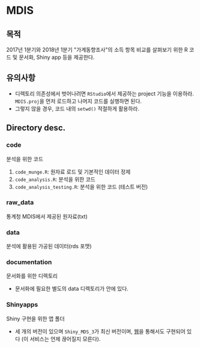 ﻿# MDIS 

## 목적 
2017년 1분기와 2018년 1분기 "가계동향조사"의 소득 항목 비교를 살펴보기 위한 R 코드 및 문서화, Shiny app 등을 제공한다. 

## 유의사항 

  * 디렉토리 의존성에서 벗어나려면 `RStudio`에서 제공하는 project 기능을 이용하라. `MDIS.proj`을 먼저 로드하고 나머지 코드를 실행하면 된다. 
  * 그렇지 않을 경우, 코드 내의 `setwd()` 적절하게 활용하라. 
  
## Directory desc. 

### code 

분석을 위한 코드 

  1. `code_munge.R`: 원자료 로드 및 기본적인 데이터 정제 
  2. `code_analysis.R`: 분석을 위한 코드 
  3. `code_analysis_testing.R`: 분석을 위한 코드 (테스트 버전) 

### raw_data 

통계청 MDIS에서 제공된 원자료(txt)

### data 

분석에 활용된 가공된 데이터(rds 포맷)

### documentation 

문서화를 위한 디렉토리 

  * 문서화에 필요한 별도의 data 디렉토리가 안에 있다. 

### Shinyapps 

Shiny 구현을 위한 앱 폴더 

  * 세 개의 버전이 있으며 `Shiny_MDS_3`가 최신 버전이며, [웹](http://209.97.160.244:3838/MDIS_Shiny_3/)을 통해서도 구현되어 있다 (이 서비스는 언제 끊어질지 모른다). 
